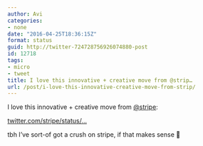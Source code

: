 ```yaml
---
author: Avi
categories:
- none
date: "2016-04-25T18:36:15Z"
format: status
guid: http://twitter-724728756926074880-post
id: 12718
tags:
- micro
- tweet
title: I love this innovative + creative move from @strip…
url: /post/i-love-this-innovative-creative-move-from-strip/
---
```

I love this innovative + creative move from [@stripe](http://twitter.com/stripe):

[twitter.com/stripe/status/…](https://twitter.com/stripe/status/724700401732218880)

tbh I’ve sort-of got a crush on stripe, if that makes sense 🤔